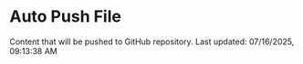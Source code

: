# Auto Push File

Content that will be pushed to GitHub repository.
Last updated: 07/16/2025, 09:13:38 AM